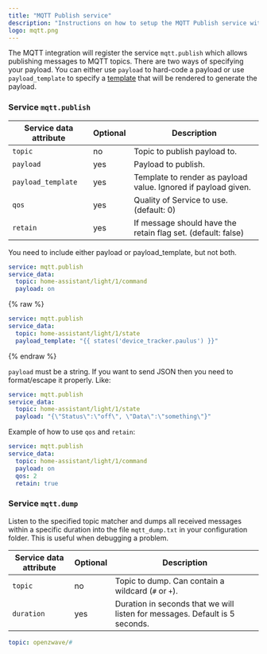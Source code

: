 ```yaml
---
title: "MQTT Publish service"
description: "Instructions on how to setup the MQTT Publish service within Home Assistant."
logo: mqtt.png
---
```


The MQTT integration will register the service `mqtt.publish` which allows publishing messages to MQTT topics. There are two ways of specifying your payload. You can either use `payload` to hard-code a payload or use `payload_template` to specify a [template](/topics/templating/) that will be rendered to generate the payload.

### Service `mqtt.publish`

| Service data attribute | Optional | Description |
| ---------------------- | -------- | ----------- |
| `topic` | no | Topic to publish payload to.
| `payload` | yes | Payload to publish.
| `payload_template` | yes | Template to render as payload value. Ignored if payload given.
| `qos` | yes | Quality of Service to use. (default: 0)
| `retain` | yes | If message should have the retain flag set. (default: false)

<div class='note'>
You need to include either payload or payload_template, but not both.
</div>

```yaml
service: mqtt.publish
service_data:
  topic: home-assistant/light/1/command
  payload: on
```

{% raw %}
```yaml
service: mqtt.publish
service_data:
  topic: home-assistant/light/1/state
  payload_template: "{{ states('device_tracker.paulus') }}"
```
{% endraw %}

`payload` must be a string. If you want to send JSON then you need to format/escape it properly. Like:

```yaml
service: mqtt.publish
service_data:
  topic: home-assistant/light/1/state
  payload: "{\"Status\":\"off\", \"Data\":\"something\"}"
```

Example of how to use `qos` and `retain`:

```yaml
service: mqtt.publish
service_data:
  topic: home-assistant/light/1/command
  payload: on
  qos: 2
  retain: true
```

### Service `mqtt.dump`

Listen to the specified topic matcher and dumps all received messages within a specific duration into the file `mqtt_dump.txt` in your configuration folder. This is useful when debugging a problem.

| Service data attribute | Optional | Description |
| ---------------------- | -------- | ----------- |
| `topic` | no | Topic to dump. Can contain a wildcard (`#` or `+`).
| `duration` | yes | Duration in seconds that we will listen for messages. Default is 5 seconds.

```yaml
topic: openzwave/#
```
